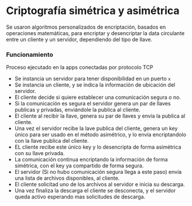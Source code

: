 # Criptografía simétrica y asimétrica
Se usaron algoritmos personalizados de encriptación, basados en operaciones matemáticas, para encriptar y desencriptar la data circulante entre un cliente y un servidor, dependiendo del tipo de llave.

### Funcionamiento 
Proceso ejecutado en la apps conectadas por protocolo TCP
- Se instancia un servidor para tener disponibilidad en un puerto `x`
- Se  instancia un cliente, y se indica la información de ubicación del servidor.
- El cliente decide si quiere establecer una comunicación segura o no.
- Si la comunicación es segura el servidor genera un par de llaves publicas y privadas, enviándole la publica al cliente.
- El cliente al recibir la llave, genera su par de llaves y envía la publica al cliente.
- Una vez el servidor recibe la lave publica del cliente, genera un key único para ser usado en el método asimétrico, y lo envía encriptandolo con la llave publica del cliente.
- EL cliente recibe este único key y lo desencripta de forma asimétrica con su llave privada.
- La comunicación continua encriptando la información de forma simétrica, con el key ya compartido de forma segura.
- El servidor (Si no hubo comunicación segura llega a este paso) envía una lista de archivos disponibles, al cliente.
- El cliente solicitad uno de los archivos al servidor e inicia su descarga.
- Una vez finaliza la descarga el cliente se desconecta, y el servidor queda activo esperando mas solicitudes de descarga.
